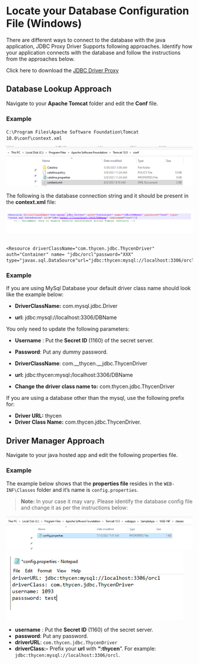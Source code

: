 [title]: # (Windows Locate your DB Config)
[tags]: # (database, windows)
[priority]: # (300)
# Locate your Database Configuration File (Windows)

There are different ways to connect to the database with the java application, JDBC Proxy Driver Supports following approaches. Identify how your application connects with the database and follow the instructions from the approaches below.

Click here to download the [JDBC Driver Proxy](https://thycoticdownloadsprod.blob.core.windows.net/ssintegrations/JDBCProxyDriver/JDBC.zip?sp=rac[…]zWUH9YC0jwYR0Nj6%2fXjJ7fxsqO7UQA%2BR6RPFkON8%3D)

## Database Lookup Approach

Navigate to your __Apache Tomcat__ folder and edit the __Conf__ file.

### Example

`C:\Program Files\Apache Software Foundation\Tomcat 10.0\conf\context.xml`

   ![Tomcat](../images/tomcat.png)

The following is the database connection string and it should be present in the __context.xml__ file:

   ![context.xml](../images/15fb3736d9a675749a017ccae95fd3cb.png)

~~~ 

<Resource driverClassName="com.thycen.jdbc.ThycenDriver" auth="Container" name= "jdbc/orcl"password="XXX" type="javax.sql.DataSource"url="jdbc:thycen:mysql://localhost:3306/orcl"username="SSID"/>

~~~

### Example 

If you are using MySql Database your default driver class name should look like the example below:

   * __DriverClassName:__ com.mysql.jdbc.Driver

   * __url:__ jdbc:mysql://localhost:3306/DBName

You only need to update the following parameters:

   * __Username__ : Put the __Secret ID__ (1160) of the secret server.

   * __Password__: Put any dummy password.  
  
   * __DriverClassName__: com.__thycen.__jdbc.ThycenDriver

   * __url:__ jdbc:thycen:mysql:/localhost:3306/DBName  
  
   * __Change the driver class name to:__ com.thycen.jdbc.ThycenDriver
  
If you are using a database other than the mysql, use the following prefix for:

   * __Driver URL:__ thycen
   * __Driver Class Name:__ com.thycen.jdbc.ThycenDriver.

## Driver Manager Approach
  
Navigate to your java hosted app and edit the following properties file.  
  
### Example

The example below shows that the __properties file__ resides in the `WEB-INF\Classes` folder and it’s name is `config.properties`.

   >**Note:** In your case it may vary. Please identify the database config file and change it as per the instructions below:

   ![Config](../images/6c0753779a54e000c90a1b9524a66175.png)
   ![Config](../images/2f59a0ab24556adbf474bf1d76c538c5.png)

   * __username__ : Put the __Secret ID__ (1160) of the secret server.
   * __password__: Put any password.  
   * __driverURL__: `com.thycen.jdbc.ThycenDriver`
   * __driverClass:-__ Prefix your __url__ with __“:thycen__”. For
example: `jdbc:thycen:mysql://localhost:3306/orcl`.
